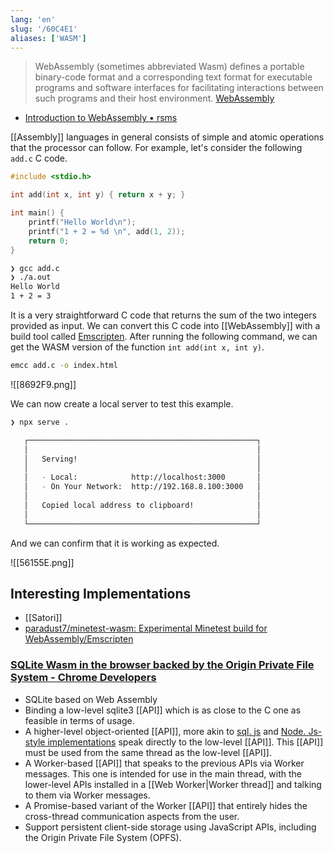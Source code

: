 ```yaml
---
lang: 'en'
slug: '/60C4E1'
aliases: ['WASM']
---
```


> WebAssembly (sometimes abbreviated Wasm) defines a portable binary-code format and a corresponding text format for executable programs and software interfaces for facilitating interactions between such programs and their host environment. [WebAssembly](https://en.wikipedia.org/wiki/WebAssembly)

- [Introduction to WebAssembly • rsms](https://rsms.me/wasm-intro)

[[Assembly]] languages in general consists of simple and atomic operations that the processor can follow.
For example, let's consider the following `add.c` C code.

```c
#include <stdio.h>

int add(int x, int y) { return x + y; }

int main() {
    printf("Hello World\n");
    printf("1 + 2 = %d \n", add(1, 2));
    return 0;
}
```

```bash
❯ gcc add.c
❯ ./a.out
Hello World
1 + 2 = 3
```

It is a very straightforward C code that returns the sum of the two integers provided as input.
We can convert this C code into [[WebAssembly]] with a build tool called [Emscripten](https://emscripten.org/index.html).
After running the following command, we can get the WASM version of the function `int add(int x, int y)`.

```bash
emcc add.c -o index.html
```

![[8692F9.png]]

We can now create a local server to test this example.

```bash
❯ npx serve .

   ┌───────────────────────────────────────────────────┐
   │                                                   │
   │   Serving!                                        │
   │                                                   │
   │   - Local:            http://localhost:3000       │
   │   - On Your Network:  http://192.168.8.100:3000   │
   │                                                   │
   │   Copied local address to clipboard!              │
   │                                                   │
   └───────────────────────────────────────────────────┘

```

And we can confirm that it is working as expected.

![[56155E.png]]

## Interesting Implementations

- [[Satori]]
- [paradust7/minetest-wasm: Experimental Minetest build for WebAssembly/Emscripten](https://github.com/paradust7/minetest-wasm)

### [SQLite Wasm in the browser backed by the Origin Private File System - Chrome Developers](https://developer.chrome.com/blog/sqlite-wasm-in-the-browser-backed-by-the-origin-private-file-system/)

- SQLite based on Web Assembly
- Binding a low-level sqlite3 [[API]] which is as close to the C one as feasible in terms of usage.
- A higher-level object-oriented [[API]], more akin to [sql. js](https://github.com/sql-js/sql.js/) and [Node. Js-style implementations](https://www.npmjs.com/package/sqlite3) speak directly to the low-level [[API]]. This [[API]] must be used from the same thread as the low-level [[API]].
- A Worker-based [[API]] that speaks to the previous APIs via Worker messages. This one is intended for use in the main thread, with the lower-level APIs installed in a [[Web Worker|Worker thread]] and talking to them via Worker messages.
- A Promise-based variant of the Worker [[API]] that entirely hides the cross-thread communication aspects from the user.
- Support persistent client-side storage using JavaScript APIs, including the Origin Private File System (OPFS).
